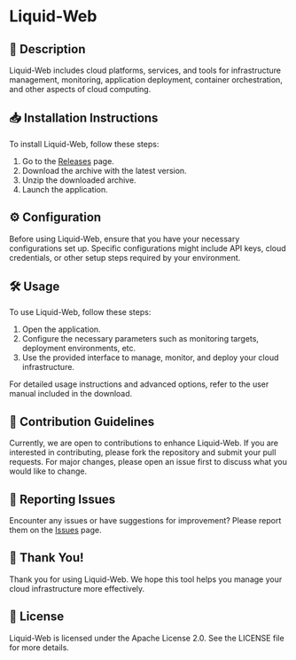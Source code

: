 # Liquid-Web

## 📜 Description

Liquid-Web includes cloud platforms, services, and tools for infrastructure management, monitoring, application deployment, container orchestration, and other aspects of cloud computing.

## 📥 Installation Instructions

To install Liquid-Web, follow these steps:

1. Go to the [Releases](../../releases) page.
2. Download the archive with the latest version.
3. Unzip the downloaded archive.
4. Launch the application.

## ⚙️ Configuration

Before using Liquid-Web, ensure that you have your necessary configurations set up. Specific configurations might include API keys, cloud credentials, or other setup steps required by your environment.

## 🛠️ Usage

To use Liquid-Web, follow these steps:

1. Open the application.
2. Configure the necessary parameters such as monitoring targets, deployment environments, etc.
3. Use the provided interface to manage, monitor, and deploy your cloud infrastructure.

For detailed usage instructions and advanced options, refer to the user manual included in the download.

## 🤝 Contribution Guidelines

Currently, we are open to contributions to enhance Liquid-Web. If you are interested in contributing, please fork the repository and submit your pull requests. For major changes, please open an issue first to discuss what you would like to change.

## 🐞 Reporting Issues

Encounter any issues or have suggestions for improvement? Please report them on the [Issues](../../issues) page.

## 🌟 Thank You!

Thank you for using Liquid-Web. We hope this tool helps you manage your cloud infrastructure more effectively.

## 📄 License

Liquid-Web is licensed under the Apache License 2.0. See the LICENSE file for more details.
